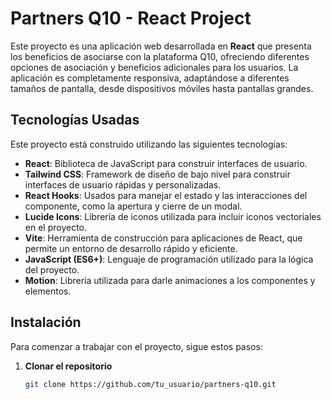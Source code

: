 # Partners Q10 - React Project

Este proyecto es una aplicación web desarrollada en **React** que presenta los beneficios de asociarse con la plataforma Q10, ofreciendo diferentes opciones de asociación y beneficios adicionales para los usuarios. La aplicación es completamente responsiva, adaptándose a diferentes tamaños de pantalla, desde dispositivos móviles hasta pantallas grandes.

## Tecnologías Usadas

Este proyecto está construido utilizando las siguientes tecnologías:

- **React**: Biblioteca de JavaScript para construir interfaces de usuario.
- **Tailwind CSS**: Framework de diseño de bajo nivel para construir interfaces de usuario rápidas y personalizadas.
- **React Hooks**: Usados para manejar el estado y las interacciones del componente, como la apertura y cierre de un modal.
- **Lucide Icons**: Librería de iconos utilizada para incluir iconos vectoriales en el proyecto.
- **Vite**: Herramienta de construcción para aplicaciones de React, que permite un entorno de desarrollo rápido y eficiente.
- **JavaScript (ES6+)**: Lenguaje de programación utilizado para la lógica del proyecto.
- **Motion**: Librería utilizada para darle animaciones a los componentes y elementos.

## Instalación

Para comenzar a trabajar con el proyecto, sigue estos pasos:

1. **Clonar el repositorio**

   ```bash
   git clone https://github.com/tu_usuario/partners-q10.git
   ```
